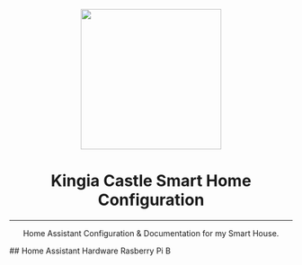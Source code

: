 <p align="center">
  <img src="https://github.com/JamesMcCarthy79/Home-Assistant-Config/blob/master/HA%20Pics/Kingia%20Castle.png" width="250"/>
</p>
<h1 align="center">Kingia Castle Smart Home Configuration</h1>
<hr ---</hr>
<p align="center">Home Assistant Configuration &amp; Documentation for my Smart House.</p>
## Home Assistant Hardware
Rasberry Pi B

